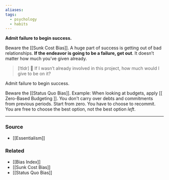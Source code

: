 ```yaml
---
aliases: 
tags:
  - psychology
  - habits
---
```

**Admit failure to begin success.**

Beware the [[Sunk Cost Bias]]. A huge part of success is getting out of bad relationships. **If the endeavor is going to be a failure, get out**. It doesn’t matter how much you’ve given already. 

> [!tldr] 🔑 If I wasn’t already involved in this project, how much would I give to be on it?

Admit failure to begin success.

Beware the [[Status Quo Bias]]. Example: When looking at budgets, apply [[  Zero-Based Budgeting  ]]. You don't carry over debts and commitments from previous periods. Start from zero. You have to choose to recommit. You are free to choose the best option, not the best option *left*.

---

### Source
- [[Essentialism]]

### Related
- [[Bias Index]]
- [[Sunk Cost Bias]] 
- [[Status Quo Bias]]